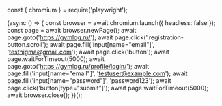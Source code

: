 const { chromium } = require('playwright');

(async () => {
    const browser = await chromium.launch({ headless: false });
    const page = await browser.newPage();
    await page.goto('https://gymlog.ru/');
    await page.click('.registration-button.scroll'); 
    await page.fill('input[name="email"]', 'testnigma@gmail.com');
    await page.click('button'); 
    await page.waitForTimeout(5000);
    await page.goto('https://gymlog.ru/profile/login/');
    await page.fill('input[name="email"]', 'testuser@example.com'); 
    await page.fill('input[name="password"]', 'password123');
    await page.click('button[type="submit"]');
    await page.waitForTimeout(5000);
    await browser.close();
})();